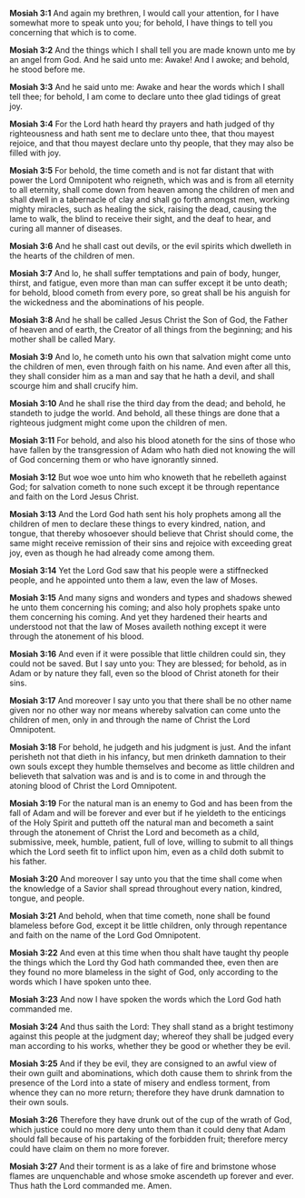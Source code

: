 **Mosiah 3:1** And again my brethren, I would call your attention, for I have somewhat more to speak unto you; for behold, I have things to tell you concerning that which is to come.

**Mosiah 3:2** And the things which I shall tell you are made known unto me by an angel from God. And he said unto me: Awake! And I awoke; and behold, he stood before me.

**Mosiah 3:3** And he said unto me: Awake and hear the words which I shall tell thee; for behold, I am come to declare unto thee glad tidings of great joy.

**Mosiah 3:4** For the Lord hath heard thy prayers and hath judged of thy righteousness and hath sent me to declare unto thee, that thou mayest rejoice, and that thou mayest declare unto thy people, that they may also be filled with joy.

**Mosiah 3:5** For behold, the time cometh and is not far distant that with power the Lord Omnipotent who reigneth, which was and is from all eternity to all eternity, shall come down from heaven among the children of men and shall dwell in a tabernacle of clay and shall go forth amongst men, working mighty miracles, such as healing the sick, raising the dead, causing the lame to walk, the blind to receive their sight, and the deaf to hear, and curing all manner of diseases.

**Mosiah 3:6** And he shall cast out devils, or the evil spirits which dwelleth in the hearts of the children of men.

**Mosiah 3:7** And lo, he shall suffer temptations and pain of body, hunger, thirst, and fatigue, even more than man can suffer except it be unto death; for behold, blood cometh from every pore, so great shall be his anguish for the wickedness and the abominations of his people.

**Mosiah 3:8** And he shall be called Jesus Christ the Son of God, the Father of heaven and of earth, the Creator of all things from the beginning; and his mother shall be called Mary.

**Mosiah 3:9** And lo, he cometh unto his own that salvation might come unto the children of men, even through faith on his name. And even after all this, they shall consider him as a man and say that he hath a devil, and shall scourge him and shall crucify him.

**Mosiah 3:10** And he shall rise the third day from the dead; and behold, he standeth to judge the world. And behold, all these things are done that a righteous judgment might come upon the children of men.

**Mosiah 3:11** For behold, and also his blood atoneth for the sins of those who have fallen by the transgression of Adam who hath died not knowing the will of God concerning them or who have ignorantly sinned.

**Mosiah 3:12** But woe woe unto him who knoweth that he rebelleth against God; for salvation cometh to none such except it be through repentance and faith on the Lord Jesus Christ.

**Mosiah 3:13** And the Lord God hath sent his holy prophets among all the children of men to declare these things to every kindred, nation, and tongue, that thereby whosoever should believe that Christ should come, the same might receive remission of their sins and rejoice with exceeding great joy, even as though he had already come among them.

**Mosiah 3:14** Yet the Lord God saw that his people were a stiffnecked people, and he appointed unto them a law, even the law of Moses.

**Mosiah 3:15** And many signs and wonders and types and shadows shewed he unto them concerning his coming; and also holy prophets spake unto them concerning his coming. And yet they hardened their hearts and understood not that the law of Moses availeth nothing except it were through the atonement of his blood.

**Mosiah 3:16** And even if it were possible that little children could sin, they could not be saved. But I say unto you: They are blessed; for behold, as in Adam or by nature they fall, even so the blood of Christ atoneth for their sins.

**Mosiah 3:17** And moreover I say unto you that there shall be no other name given nor no other way nor means whereby salvation can come unto the children of men, only in and through the name of Christ the Lord Omnipotent.

**Mosiah 3:18** For behold, he judgeth and his judgment is just. And the infant perisheth not that dieth in his infancy, but men drinketh damnation to their own souls except they humble themselves and become as little children and believeth that salvation was and is and is to come in and through the atoning blood of Christ the Lord Omnipotent.

**Mosiah 3:19** For the natural man is an enemy to God and has been from the fall of Adam and will be forever and ever but if he yieldeth to the enticings of the Holy Spirit and putteth off the natural man and becometh a saint through the atonement of Christ the Lord and becometh as a child, submissive, meek, humble, patient, full of love, willing to submit to all things which the Lord seeth fit to inflict upon him, even as a child doth submit to his father.

**Mosiah 3:20** And moreover I say unto you that the time shall come when the knowledge of a Savior shall spread throughout every nation, kindred, tongue, and people.

**Mosiah 3:21** And behold, when that time cometh, none shall be found blameless before God, except it be little children, only through repentance and faith on the name of the Lord God Omnipotent.

**Mosiah 3:22** And even at this time when thou shalt have taught thy people the things which the Lord thy God hath commanded thee, even then are they found no more blameless in the sight of God, only according to the words which I have spoken unto thee.

**Mosiah 3:23** And now I have spoken the words which the Lord God hath commanded me.

**Mosiah 3:24** And thus saith the Lord: They shall stand as a bright testimony against this people at the judgment day; whereof they shall be judged every man according to his works, whether they be good or whether they be evil.

**Mosiah 3:25** And if they be evil, they are consigned to an awful view of their own guilt and abominations, which doth cause them to shrink from the presence of the Lord into a state of misery and endless torment, from whence they can no more return; therefore they have drunk damnation to their own souls.

**Mosiah 3:26** Therefore they have drunk out of the cup of the wrath of God, which justice could no more deny unto them than it could deny that Adam should fall because of his partaking of the forbidden fruit; therefore mercy could have claim on them no more forever.

**Mosiah 3:27** And their torment is as a lake of fire and brimstone whose flames are unquenchable and whose smoke ascendeth up forever and ever. Thus hath the Lord commanded me. Amen.

